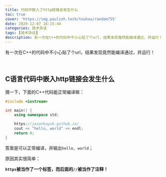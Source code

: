 ```yaml
---
title: 代码中嵌入了http链接会发生什么
toc: true
cover: 'https://img.paulzzh.tech/touhou/random?55'
date: 2020-12-07 16:15:44
categories: 技术杂谈
tags: [技术杂谈]
description: 有一次在C++的代码中不小心贴了个url，结果发现竟然能编译通过，并运行！
---
```


有一次在C++的代码中不小心贴了个url，结果发现竟然能编译通过，并运行！

<br/>

<!--more-->

## C语言代码中嵌入http链接会发生什么

猜一下，下面的C++代码能正常编译嘛：

```cpp
#include <iostream>

int main() {
    using namespace std;

    https://jasonkayzk.github.io/
    cout << "hello, world" << endl;
    return 0;
}
```

答案是可以正常编译，并输出`hello, world`；

原因其实很简单：

**`https`被当作了一个标签，而后面的`//`被当作了注释！**

<br/>